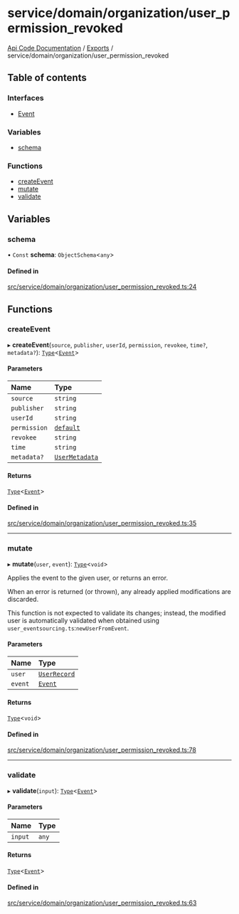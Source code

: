 # service/domain/organization/user\_permission\_revoked
 
[Api Code Documentation](../README.md) / [Exports](../modules.md) / service/domain/organization/user\_permission\_revoked

## Table of contents

### Interfaces

- [Event](../interfaces/service_domain_organization_user_permission_revoked.Event.md)

### Variables

- [schema](service_domain_organization_user_permission_revoked.md#schema)

### Functions

- [createEvent](service_domain_organization_user_permission_revoked.md#createevent)
- [mutate](service_domain_organization_user_permission_revoked.md#mutate)
- [validate](service_domain_organization_user_permission_revoked.md#validate)

## Variables

### schema

• `Const` **schema**: `ObjectSchema`\<`any`\>

#### Defined in

[src/service/domain/organization/user_permission_revoked.ts:24](https://github.com/openkfw/TruBudget/blob/648f2bb/api/src/service/domain/organization/user_permission_revoked.ts#L24)

## Functions

### createEvent

▸ **createEvent**(`source`, `publisher`, `userId`, `permission`, `revokee`, `time?`, `metadata?`): [`Type`](result.md#type)\<[`Event`](../interfaces/service_domain_organization_user_permission_revoked.Event.md)\>

#### Parameters

| Name | Type |
| :------ | :------ |
| `source` | `string` |
| `publisher` | `string` |
| `userId` | `string` |
| `permission` | [`default`](authz_intents.md#default) |
| `revokee` | `string` |
| `time` | `string` |
| `metadata?` | [`UserMetadata`](service_domain_metadata.md#usermetadata) |

#### Returns

[`Type`](result.md#type)\<[`Event`](../interfaces/service_domain_organization_user_permission_revoked.Event.md)\>

#### Defined in

[src/service/domain/organization/user_permission_revoked.ts:35](https://github.com/openkfw/TruBudget/blob/648f2bb/api/src/service/domain/organization/user_permission_revoked.ts#L35)

___

### mutate

▸ **mutate**(`user`, `event`): [`Type`](result.md#type)\<`void`\>

Applies the event to the given user, or returns an error.

When an error is returned (or thrown), any already applied modifications are
discarded.

This function is not expected to validate its changes; instead, the modified user
is automatically validated when obtained using
`user_eventsourcing.ts`:`newUserFromEvent`.

#### Parameters

| Name | Type |
| :------ | :------ |
| `user` | [`UserRecord`](../interfaces/service_domain_organization_user_record.UserRecord.md) |
| `event` | [`Event`](../interfaces/service_domain_organization_user_permission_revoked.Event.md) |

#### Returns

[`Type`](result.md#type)\<`void`\>

#### Defined in

[src/service/domain/organization/user_permission_revoked.ts:78](https://github.com/openkfw/TruBudget/blob/648f2bb/api/src/service/domain/organization/user_permission_revoked.ts#L78)

___

### validate

▸ **validate**(`input`): [`Type`](result.md#type)\<[`Event`](../interfaces/service_domain_organization_user_permission_revoked.Event.md)\>

#### Parameters

| Name | Type |
| :------ | :------ |
| `input` | `any` |

#### Returns

[`Type`](result.md#type)\<[`Event`](../interfaces/service_domain_organization_user_permission_revoked.Event.md)\>

#### Defined in

[src/service/domain/organization/user_permission_revoked.ts:63](https://github.com/openkfw/TruBudget/blob/648f2bb/api/src/service/domain/organization/user_permission_revoked.ts#L63)
